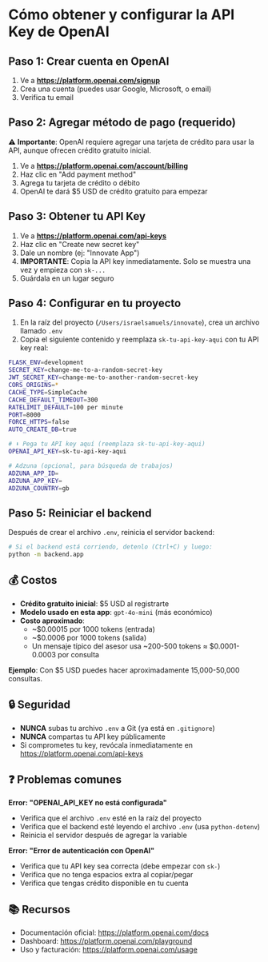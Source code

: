 # Cómo obtener y configurar la API Key de OpenAI

## Paso 1: Crear cuenta en OpenAI

1. Ve a **https://platform.openai.com/signup**
2. Crea una cuenta (puedes usar Google, Microsoft, o email)
3. Verifica tu email

## Paso 2: Agregar método de pago (requerido)

⚠️ **Importante**: OpenAI requiere agregar una tarjeta de crédito para usar la API, aunque ofrecen crédito gratuito inicial.

1. Ve a **https://platform.openai.com/account/billing**
2. Haz clic en "Add payment method"
3. Agrega tu tarjeta de crédito o débito
4. OpenAI te dará $5 USD de crédito gratuito para empezar

## Paso 3: Obtener tu API Key

1. Ve a **https://platform.openai.com/api-keys**
2. Haz clic en "Create new secret key"
3. Dale un nombre (ej: "Innovate App")
4. **IMPORTANTE**: Copia la API key inmediatamente. Solo se muestra una vez y empieza con `sk-...`
5. Guárdala en un lugar seguro

## Paso 4: Configurar en tu proyecto

1. En la raíz del proyecto (`/Users/israelsamuels/innovate`), crea un archivo llamado `.env`
2. Copia el siguiente contenido y reemplaza `sk-tu-api-key-aqui` con tu API key real:

```bash
FLASK_ENV=development
SECRET_KEY=change-me-to-a-random-secret-key
JWT_SECRET_KEY=change-me-to-another-random-secret-key
CORS_ORIGINS=*
CACHE_TYPE=SimpleCache
CACHE_DEFAULT_TIMEOUT=300
RATELIMIT_DEFAULT=100 per minute
PORT=8000
FORCE_HTTPS=false
AUTO_CREATE_DB=true

# ⬇️ Pega tu API key aquí (reemplaza sk-tu-api-key-aqui)
OPENAI_API_KEY=sk-tu-api-key-aqui

# Adzuna (opcional, para búsqueda de trabajos)
ADZUNA_APP_ID=
ADZUNA_APP_KEY=
ADZUNA_COUNTRY=gb
```

## Paso 5: Reiniciar el backend

Después de crear el archivo `.env`, reinicia el servidor backend:

```bash
# Si el backend está corriendo, detenlo (Ctrl+C) y luego:
python -m backend.app
```

## 💰 Costos

- **Crédito gratuito inicial**: $5 USD al registrarte
- **Modelo usado en esta app**: `gpt-4o-mini` (más económico)
- **Costo aproximado**: 
  - ~$0.00015 por 1000 tokens (entrada)
  - ~$0.0006 por 1000 tokens (salida)
  - Un mensaje típico del asesor usa ~200-500 tokens ≈ $0.0001-0.0003 por consulta

**Ejemplo**: Con $5 USD puedes hacer aproximadamente 15,000-50,000 consultas.

## 🔒 Seguridad

- **NUNCA** subas tu archivo `.env` a Git (ya está en `.gitignore`)
- **NUNCA** compartas tu API key públicamente
- Si comprometes tu key, revócala inmediatamente en https://platform.openai.com/api-keys

## ❓ Problemas comunes

**Error: "OPENAI_API_KEY no está configurada"**
- Verifica que el archivo `.env` esté en la raíz del proyecto
- Verifica que el backend esté leyendo el archivo `.env` (usa `python-dotenv`)
- Reinicia el servidor después de agregar la variable

**Error: "Error de autenticación con OpenAI"**
- Verifica que tu API key sea correcta (debe empezar con `sk-`)
- Verifica que no tenga espacios extra al copiar/pegar
- Verifica que tengas crédito disponible en tu cuenta

## 📚 Recursos

- Documentación oficial: https://platform.openai.com/docs
- Dashboard: https://platform.openai.com/playground
- Uso y facturación: https://platform.openai.com/usage
